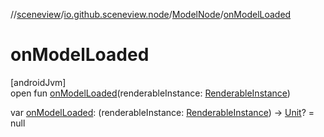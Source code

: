 //[sceneview](../../../index.md)/[io.github.sceneview.node](../index.md)/[ModelNode](index.md)/[onModelLoaded](on-model-loaded.md)

# onModelLoaded

[androidJvm]\
open fun [onModelLoaded](on-model-loaded.md)(renderableInstance: [RenderableInstance](../../com.google.ar.sceneform.rendering/-renderable-instance/index.md))

var [onModelLoaded](on-model-loaded.md): (renderableInstance: [RenderableInstance](../../com.google.ar.sceneform.rendering/-renderable-instance/index.md)) -&gt; [Unit](https://kotlinlang.org/api/latest/jvm/stdlib/kotlin/-unit/index.html)? = null

